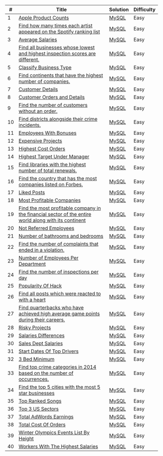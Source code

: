 | # | Title | Solution | Difficulty | 
|---| ----- | -------- | ---------- |
|1|[Apple Product Counts](https://platform.stratascratch.com/coding/10141-apple-product-counts?python=)|[MySQL](./appleProductCount.sql)|Easy|
|2|[Find how many times each artist appeared on the Spotify ranking list](https://platform.stratascratch.com/coding/9992-find-artists-that-have-been-on-spotify-the-most-number-of-times?python=)|[MySQL](./artistAppearedSpotifyRank.sql)|Easy|
|3|[Average Salaries](https://platform.stratascratch.com/coding/9917-average-salaries?python=)|[MySQL](./averageSalaries.sql)|Easy|
|4|[Find all businesses whose lowest and highest inspection scores are different.](https://platform.stratascratch.com/coding/9731-find-all-businesses-whose-lowest-and-highest-inspection-scores-are-different?python=)|[MySQL](./businessWithLowestHighest.sql)|Easy|
|5|[Classify Business Type](https://platform.stratascratch.com/coding/9726-classify-business-type?python=)|[MySQL](./classifyBusinessType.sql)|Easy|
|6|[Find continents that have the highest number of companies.](https://platform.stratascratch.com/coding/9804-find-continents-that-have-the-highest-number-of-companies?python=)|[MySQL](./continentWithhighestCompanies.sql)|Easy|
|7|[Customer Details](https://platform.stratascratch.com/coding/9891-customer-details?python=)|[MySQL](./customerDetails.sql)|Easy|
|8|[Customer Orders and Details](https://platform.stratascratch.com/coding/9908-customer-orders-and-details?python=)|[MySQL](./customerOrdersAndDetails.sql)|Easy|
|9|[Find the number of customers without an order.](https://platform.stratascratch.com/coding/10089-find-the-number-of-customers-without-an-order?python=)|[MySQL](./customersWithoutAnOrder.sql)|Easy|
|10|[Find districts alongside their crime incidents.](https://platform.stratascratch.com/coding/9748-find-districts-with-the-most-crime-incidents?python=)|[MySQL](./districtMostCrime.sql)|Easy|
|11|[Employees With Bonuses](https://platform.stratascratch.com/coding/9903-employees-with-bonuses?python=)|[MySQL](./employeeWithBonus.sql)|Easy|
|12|[Expensive Projects](https://platform.stratascratch.com/coding/10301-expensive-projects?python=)|[MySQL](./expensiveProjects.sql)|Easy|
|13|[Highest Cost Orders](https://platform.stratascratch.com/coding/9915-highest-cost-orders?python=)|[MySQL](./highestCostOrders.sql)|Easy|
|14|[Highest Target Under Manager](https://platform.stratascratch.com/coding/9905-highest-target-under-manager?python=)|[MySQL](./highestTargetUnderManager.sql)|Easy|
|15|[Find libraries with the highest number of total renewals.](https://platform.stratascratch.com/coding/9930-find-libraries-with-the-highest-number-of-total-renewals?python=)|[MySQL](./libraryWithHighRenewals.sql)|Easy|
|16|[Find the country that has the most companies listed on Forbes.](https://platform.stratascratch.com/coding/9795-find-the-country-that-has-the-most-companies-listed-on-forbes?python=)|[MySQL](./libraryWithMostCompanies.sql)|Easy|
|17|[Liked Posts](https://platform.stratascratch.com/coding/10088-liked-posts?python=)|[MySQL](./likedPosts.sql)|Easy|
|18|[Most Profitable Companies](https://platform.stratascratch.com/coding/9680-most-profitable-companies?python=)|[MySQL](./mostProfitableCompanies.sql)|Easy|
|19|[Find the most profitable company in the financial sector of the entire world along with its continent](https://platform.stratascratch.com/coding/9663-find-the-most-profitable-company-in-the-financial-sector-of-the-entire-world-along-with-its-continent?python=)|[MySQL](./mostProfitableCompanyAcrossWrld.sql)|Easy|
|20|[Not Referred Employees](https://platform.stratascratch.com/coding/9907-not-referred-employees?python=)|[MySQL](./notReferredEmployees.sql)|Easy|
|21|[Number of bathrooms and bedrooms](https://platform.stratascratch.com/coding/9622-number-of-bathrooms-and-bedrooms?python=)|[MySQL](./numberBedroomBathroom.sql)|Easy|
|22|[Find the number of complaints that ended in a violation.](https://platform.stratascratch.com/coding/9733-find-the-number-of-complaints-that-ended-in-a-violation?python=)|[MySQL](./numberComplaintsInViolations.sql)|Easy|
|23|[Number of Employees Per Department](https://platform.stratascratch.com/coding/9906-number-of-employees-per-department?python=)|[MySQL](./numberEmployeesPerDept.sql)|Easy|
|24|[Find the number of inspections per day](https://platform.stratascratch.com/coding/9704-find-the-number-of-inspections-per-day?python=)|[MySQL](./numberOfInspections.sql)|Easy|
|25|[Popularity Of Hack](https://platform.stratascratch.com/coding/10061-popularity-of-hack?python=)|[MySQL](./popularityOfHack.sql)|Easy|
|26|[Find all posts which were reacted to with a heart](https://platform.stratascratch.com/coding/10087-find-all-posts-which-were-reacted-to-with-a-heart?python=)|[MySQL](./postsReactWithHeart.sql)|Easy|
|27|[Find quarterbacks who have achieved high average game points during their careers.](https://platform.stratascratch.com/coding/9961-find-quarterbacks-who-have-achieved-high-average-game-points-during-their-careers?python=)|[MySQL](./quarterbackWithHighestGame.sql)|Easy|
|28|[Risky Projects](https://platform.stratascratch.com/coding/10304-risky-projects?python=)|[MySQL](./riskyProject.sql)|Easy|
|29|[Salaries Differences](https://platform.stratascratch.com/coding/10308-salaries-differences?python=)|[MySQL](./salariesDifferences.sql)|Easy|
|30|[Sales Dept Salaries](https://platform.stratascratch.com/coding/9920-sales-dept-salaries?python=)|[MySQL](./salesDeptSalaries.sql)|Easy|
|31|[Start Dates Of Top Drivers](https://platform.stratascratch.com/coding/10083-start-dates-of-top-drivers?python=)|[MySQL](./startDateOfTopDrivers.sql)|Easy|
|32|[3 Bed Minimum](https://platform.stratascratch.com/coding/9627-3-bed-minimum?python=)|[MySQL](./threeBedMinimum.sql)|Easy|
|33|[Find top crime categories in 2014 based on the number of occurrences.](https://platform.stratascratch.com/coding/9746-find-top-crime-categories-in-2014-based-on-the-number-of-occurrences?python=)|[MySQL](./topCrimeBasedOnOccurences.sql)|Easy|
|34|[Find the top 5 cities with the most 5 star businesses](https://platform.stratascratch.com/coding/10148-find-the-top-10-cities-with-the-most-5-star-businesses?python=)|[MySQL](./topFiveCitiesWithTopFiveBusiness.sql)|Easy|
|35|[Top Ranked Songs](https://platform.stratascratch.com/coding/9991-top-ranked-songs?python=)|[MySQL](./topRankedSongs.sql)|Easy|
|36|[Top 3 US Sectors](https://platform.stratascratch.com/coding/9802-top-3-us-sectors?python=)|[MySQL](./topThreeUSSectors.sql)|Easy|
|37|[Total AdWords Earnings](https://platform.stratascratch.com/coding/10164-total-adwords-earnings?python=)|[MySQL](./totalAdwords.sql)|Easy|
|38|[Total Cost Of Orders](https://platform.stratascratch.com/coding/10183-total-cost-of-orders?python=)|[MySQL](./totalCostOrders.sql)|Easy|
|39|[Winter Olympics Events List By Height](https://platform.stratascratch.com/coding/9943-winter-olympics-events-list-by-height?python=)|[MySQL](./winterOlympicsEvents.sql)|Easy|
|40|[Workers With The Highest Salaries](https://platform.stratascratch.com/coding/10353-workers-with-the-highest-salaries?python=)|[MySQL](./workerWithHighestSalary.sql)|Easy|
